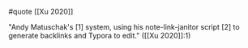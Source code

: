 #quote [[Xu 2020]]

"Andy Matuschak's [1] system, using his note-link-janitor script [2] to generate backlinks and Typora to edit." ([[Xu 2020]]:1)
